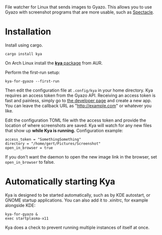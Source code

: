 File watcher for Linux that sends images to Gyazo. This allows you to use Gyazo with screenshot
programs that are more usable, such as [Spectacle](https://apps.kde.org/spectacle/).

Installation
============

Install using cargo.

`cargo install kya`

On Arch Linux install the [**kya** package](https://aur.archlinux.org/packages/kya) from AUR.

Perform the first-run setup:

`kya-for-gyazo --first-run`

Then edit the configuration file at `.config/kya` in your home directory.
Kya requires an access token from the Gyazo API.
Receiving an access token is fast and painless, simply go to
[the developer page](https://gyazo.com/oauth/applications/) and create a new app.
You can leave the callback URL as "http://example.com" or whatever you like.

Edit the configuration TOML file with the access token and provide the location of where screenshots
are saved. Kya will watch for any new files that show up **while Kya is running.** Configuration example:

```
access_token = "SomethingSomething"
directory = "/home/gert/Pictures/Screenshot"
open_in_browser = true
```

If you don't want the daemon to open the new image link in the browser, set `open_in_browser` to false.

Automatically starting Kya
==========================

Kya is designed to be started automatically, such as by KDE autostart, or GNOME startup applications.
You can also add it to .xinitrc, for example alongside KDE:

```
kya-for-gyazo &
exec startplasma-x11
```

Kya does a check to prevent running multiple instances of itself at once.

